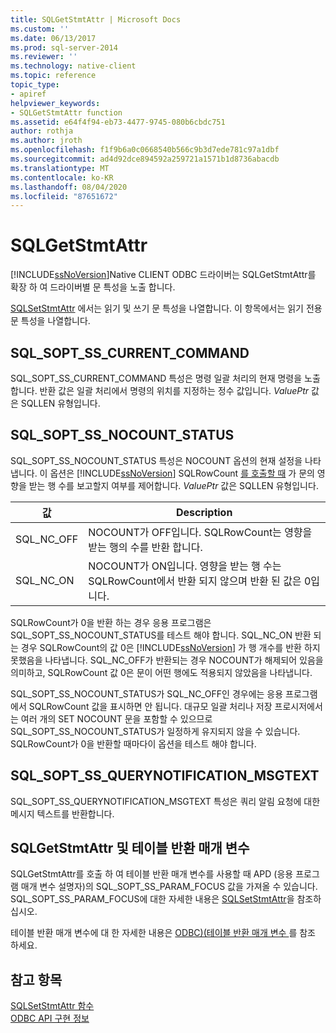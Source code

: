 ```yaml
---
title: SQLGetStmtAttr | Microsoft Docs
ms.custom: ''
ms.date: 06/13/2017
ms.prod: sql-server-2014
ms.reviewer: ''
ms.technology: native-client
ms.topic: reference
topic_type:
- apiref
helpviewer_keywords:
- SQLGetStmtAttr function
ms.assetid: e64f4f94-eb73-4477-9745-080b6cbdc751
author: rothja
ms.author: jroth
ms.openlocfilehash: f1f9b6a0c0668540b566c9b3d7ede781c97a1dbf
ms.sourcegitcommit: ad4d92dce894592a259721a1571b1d8736abacdb
ms.translationtype: MT
ms.contentlocale: ko-KR
ms.lasthandoff: 08/04/2020
ms.locfileid: "87651672"
---
```

# <a name="sqlgetstmtattr"></a>SQLGetStmtAttr
  [!INCLUDE[ssNoVersion](../../includes/ssnoversion-md.md)]Native CLIENT ODBC 드라이버는 SQLGetStmtAttr를 확장 하 여 드라이버별 문 특성을 노출 합니다.  
  
 [SQLSetStmtAttr](sqlsetstmtattr.md) 에서는 읽기 및 쓰기 문 특성을 나열합니다. 이 항목에서는 읽기 전용 문 특성을 나열합니다.  
  
## <a name="sql_sopt_ss_current_command"></a>SQL_SOPT_SS_CURRENT_COMMAND  
 SQL_SOPT_SS_CURRENT_COMMAND 특성은 명령 일괄 처리의 현재 명령을 노출합니다. 반환 값은 일괄 처리에서 명령의 위치를 지정하는 정수 값입니다. *ValuePtr* 값은 SQLLEN 유형입니다.  
  
## <a name="sql_sopt_ss_nocount_status"></a>SQL_SOPT_SS_NOCOUNT_STATUS  
 SQL_SOPT_SS_NOCOUNT_STATUS 특성은 NOCOUNT 옵션의 현재 설정을 나타냅니다. 이 옵션은 [!INCLUDE[ssNoVersion](../../includes/ssnoversion-md.md)] SQLRowCount [를 호출할 때](sqlrowcount.md) 가 문의 영향을 받는 행 수를 보고할지 여부를 제어합니다. *ValuePtr* 값은 SQLLEN 유형입니다.  
  
|값|Description|  
|-----------|-----------------|  
|SQL_NC_OFF|NOCOUNT가 OFF입니다. SQLRowCount는 영향을 받는 행의 수를 반환 합니다.|  
|SQL_NC_ON|NOCOUNT가 ON입니다. 영향을 받는 행 수는 SQLRowCount에서 반환 되지 않으며 반환 된 값은 0입니다.|  
  
 SQLRowCount가 0을 반환 하는 경우 응용 프로그램은 SQL_SOPT_SS_NOCOUNT_STATUS를 테스트 해야 합니다. SQL_NC_ON 반환 되는 경우 SQLRowCount의 값 0은 [!INCLUDE[ssNoVersion](../../includes/ssnoversion-md.md)] 가 행 개수를 반환 하지 못했음을 나타냅니다. SQL_NC_OFF가 반환되는 경우 NOCOUNT가 해제되어 있음을 의미하고, SQLRowCount 값 0은 문이 어떤 행에도 적용되지 않았음을 나타냅니다.  
  
 SQL_SOPT_SS_NOCOUNT_STATUS가 SQL_NC_OFF인 경우에는 응용 프로그램에서 SQLRowCount 값을 표시하면 안 됩니다. 대규모 일괄 처리나 저장 프로시저에서는 여러 개의 SET NOCOUNT 문을 포함할 수 있으므로 SQL_SOPT_SS_NOCOUNT_STATUS가 일정하게 유지되지 않을 수 있습니다. SQLRowCount가 0을 반환할 때마다이 옵션을 테스트 해야 합니다.  
  
## <a name="sql_sopt_ss_querynotification_msgtext"></a>SQL_SOPT_SS_QUERYNOTIFICATION_MSGTEXT  
 SQL_SOPT_SS_QUERYNOTIFICATION_MSGTEXT 특성은 쿼리 알림 요청에 대한 메시지 텍스트를 반환합니다.  
  
## <a name="sqlgetstmtattr-and-table-valued-parameters"></a>SQLGetStmtAttr 및 테이블 반환 매개 변수  
 SQLGetStmtAttr를 호출 하 여 테이블 반환 매개 변수를 사용할 때 APD (응용 프로그램 매개 변수 설명자)의 SQL_SOPT_SS_PARAM_FOCUS 값을 가져올 수 있습니다. SQL_SOPT_SS_PARAM_FOCUS에 대한 자세한 내용은 [SQLSetStmtAttr](sqlsetstmtattr.md)을 참조하십시오.  
  
 테이블 반환 매개 변수에 대 한 자세한 내용은 [ODBC&#41;&#40;테이블 반환 매개 변수 ](../native-client-odbc-table-valued-parameters/table-valued-parameters-odbc.md)를 참조 하세요.  
  
## <a name="see-also"></a>참고 항목  
 [SQLSetStmtAttr 함수](https://go.microsoft.com/fwlink/?LinkId=59370)   
 [ODBC API 구현 정보](odbc-api-implementation-details.md)  
  
  
